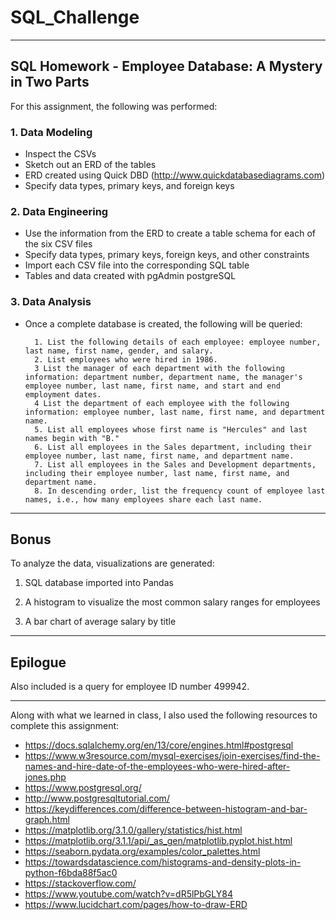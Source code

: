 # SQL_Challenge

-----------------------------------------

## SQL Homework - Employee Database: A Mystery in Two Parts

For this assignment, the following was performed:

### 1. Data Modeling

- Inspect the CSVs
- Sketch out an ERD of the tables
- ERD created using Quick DBD (http://www.quickdatabasediagrams.com)
- Specify data types, primary keys, and foreign keys 

### 2. Data Engineering

- Use the information from the ERD to create a table schema for each of the six CSV files
- Specify data types, primary keys, foreign keys, and other constraints
- Import each CSV file into the corresponding SQL table
- Tables and data created with pgAdmin postgreSQL

### 3. Data Analysis

- Once a complete database is created, the following will be queried:

        1. List the following details of each employee: employee number, last name, first name, gender, and salary.
        2. List employees who were hired in 1986.
        3 List the manager of each department with the following information: department number, department name, the manager's employee number, last name, first name, and start and end employment dates.
        4 List the department of each employee with the following information: employee number, last name, first name, and department name.
        5. List all employees whose first name is "Hercules" and last names begin with "B."
        6. List all employees in the Sales department, including their employee number, last name, first name, and department name.
        7. List all employees in the Sales and Development departments, including their employee number, last name, first name, and department name.
        8. In descending order, list the frequency count of employee last names, i.e., how many employees share each last name.

-----------------------------------------

## Bonus

To analyze the data, visualizations are generated:

1. SQL database imported into Pandas

2. A histogram to visualize the most common salary ranges for employees

3. A bar chart of average salary by title

-----------------------------------------

## Epilogue

Also included is a query for employee ID number 499942.



-----------------------------------------------------



Along with what we learned in class, I also used the following resources to complete this assignment:



- https://docs.sqlalchemy.org/en/13/core/engines.html#postgresql
- https://www.w3resource.com/mysql-exercises/join-exercises/find-the-names-and-hire-date-of-the-employees-who-were-hired-after-jones.php
- https://www.postgresql.org/
- http://www.postgresqltutorial.com/
- https://keydifferences.com/difference-between-histogram-and-bar-graph.html
- https://matplotlib.org/3.1.0/gallery/statistics/hist.html
- https://matplotlib.org/3.1.1/api/_as_gen/matplotlib.pyplot.hist.html
- https://seaborn.pydata.org/examples/color_palettes.html
- https://towardsdatascience.com/histograms-and-density-plots-in-python-f6bda88f5ac0
- https://stackoverflow.com/
- https://www.youtube.com/watch?v=dR5lPbGLY84
- https://www.lucidchart.com/pages/how-to-draw-ERD